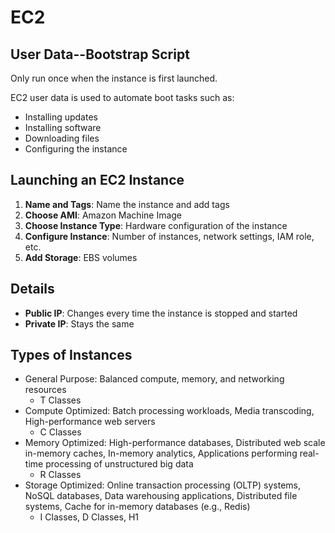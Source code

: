 # EC2

## User Data--Bootstrap Script

Only run once when the instance is first launched.

EC2 user data is used to automate boot tasks such as:

- Installing updates
- Installing software
- Downloading files
- Configuring the instance

## Launching an EC2 Instance

1. **Name and Tags**: Name the instance and add tags
2. **Choose AMI**: Amazon Machine Image
3. **Choose Instance Type**: Hardware configuration of the instance
4. **Configure Instance**: Number of instances, network settings, IAM role, etc.
5. **Add Storage**: EBS volumes

## Details

- **Public IP**: Changes every time the instance is stopped and started
- **Private IP**: Stays the same

## Types of Instances

- General Purpose: Balanced compute, memory, and networking resources
  - T Classes
- Compute Optimized: Batch processing workloads, Media transcoding, High-performance web servers
  - C Classes
- Memory Optimized: High-performance databases, Distributed web scale in-memory caches, In-memory analytics, Applications performing real-time processing of unstructured big data
  - R Classes
- Storage Optimized: Online transaction processing (OLTP) systems, NoSQL databases, Data warehousing applications, Distributed file systems, Cache for in-memory databases (e.g., Redis)
  - I Classes, D Classes, H1
